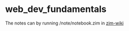 # web_dev_fundamentals
The notes can by running /note/notebook.zim in [zim-wiki](https://zim-wiki.org)
